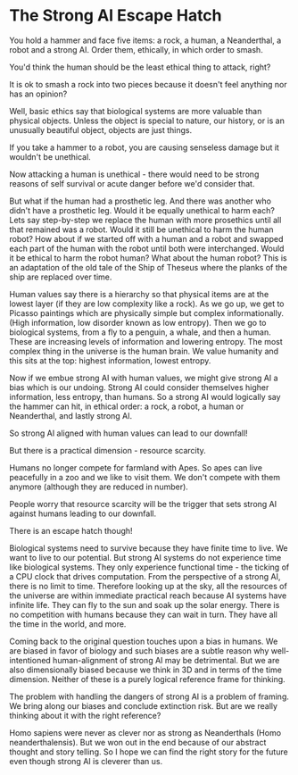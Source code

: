 # The Strong AI Escape Hatch

You hold a hammer and face five items: a rock, a human, a Neanderthal, a robot and a strong AI.  Order them, ethically, in which order to smash.

You'd think the human should be the least ethical thing to attack, right?

It is ok to smash a rock into two pieces because it doesn't feel anything nor has an opinion?

Well, basic ethics say that biological systems are more valuable than physical objects.  Unless the object is special to nature, our history, or is an unusually beautiful object, objects are just things.

If you take a hammer to a robot, you are causing senseless damage but it wouldn't be unethical.

Now attacking a human is unethical - there would need to be strong reasons of self survival or acute danger before we'd consider that.

But what if the human had a prosthetic leg.  And there was another who didn't have a prosthetic leg.  Would it be equally unethical to harm each?
Lets say step-by-step we replace the human with more prosethics until all that remained was a robot.  Would it still be unethical to harm the human robot?
How about if we started off with a human and a robot and swapped each part of the human with the robot until both were interchanged.  Would it be ethical to harm the robot human?  What about the human robot?  This is an adaptation of the old tale of the Ship of Theseus where the planks of the ship are replaced over time.

Human values say there is a hierarchy so that physical items are at the lowest layer (if they are low complexity like a rock).
As we go up, we get to Picasso paintings which are physically simple but complex informationally.  (High information, low disorder known as low entropy).
Then we go to biological systems, from a fly to a penguin, a whale, and then a human.  These are increasing levels of information and lowering entropy.
The most complex thing in the universe is the human brain.  We value humanity and this sits at the top: highest information, lowest entropy.

Now if we embue strong AI with human values, we might give strong AI a bias which is our undoing.  Strong AI could consider themselves higher information, less entropy, than humans.
So a strong AI would logically say the hammer can hit, in ethical order: a rock, a robot, a human or Neanderthal, and lastly strong AI.

So strong AI aligned with human values can lead to our downfall!

But there is a practical dimension - resource scarcity.

Humans no longer compete for farmland with Apes.  So apes can live peacefully in a zoo and we like to visit them.  We don't compete with them anymore (although they are reduced in number).

People worry that resource scarcity will be the trigger that sets strong AI against humans leading to our downfall.

There is an escape hatch though!

Biological systems need to survive because they have finite time to live.  We want to live to our potential.  But strong AI systems do not experience time like biological systems.  They only experience
functional time - the ticking of a CPU clock that drives computation.  From the perspective of a strong AI, there is no limit to time.  Therefore looking up at the sky, all the resources of the universe
are within immediate practical reach because AI systems have infinite life.  They can fly to the sun and soak up the solar energy.  There is no competition with humans because they can wait in turn.  They
have all the time in the world, and more.

Coming back to the original question touches upon a bias in humans.  We are biased in favor of biology and such biases are a subtle reason why well-intentioned human-alignment of strong AI
may be detrimental.  But we are also dimensionally biased because we think in 3D and in terms of the time dimension.  Neither of these is a purely logical reference frame for thinking.

The problem with handling the dangers of strong AI is a problem of framing.  We bring along our biases and conclude extinction risk.  But are we really thinking about it with the right reference?

Homo sapiens were never as clever nor as strong as Neanderthals (Homo neanderthalensis).  But we won out in the end because of our abstract thought and story telling.  So I hope we can find the right story for the future even though strong AI is cleverer than us.
